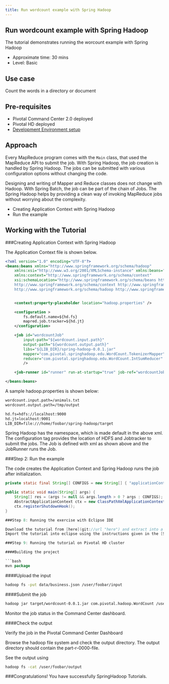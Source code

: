 ```yaml
---
title: Run wordcount example with Spring Hadoop
---
```


Run wordcount example with Spring Hadoop
--------------------------------------
The tutorial demonstrates running the worcount example with Spring Hadoop

* Approximate time: 30 mins
* Level: Basic

Use case
--------
Count the words in a directory or document

Pre-requisites
-------------
* Pivotal Command Center 2.0 deployed
* Pivotal HD deployed
* [Development Environment setup](../setting-development.html)

Approach
--------
Every MapReduce program comes with the `Main` class, that used the MapReduce API to submit the job.
With Spring Hadoop, the job creation is handled by Spring Hadoop. The jobs can be submitted with various configuration options without changing the code. 

Designing and writing of Mapper and Reduce classes does not change with Hadoop. With Spring Batch, the job can be part of the chain of Jobs. The Spring Hadoop helps by providing a clean way of invoking MapReduce jobs without worrying about the complexity.

*  Creating Application Context with Spring Hadoop
*  Run the example

Working with the Tutorial
------------------------

###Creating Application Context with Spring Hadoop

The Application Context file is shown below.

```xml
<?xml version="1.0" encoding="UTF-8"?>
<beans:beans xmlns="http://www.springframework.org/schema/hadoop"
	xmlns:xsi="http://www.w3.org/2001/XMLSchema-instance" xmlns:beans="http://www.springframework.org/schema/beans"
	xmlns:context="http://www.springframework.org/schema/context"
	xsi:schemaLocation="http://www.springframework.org/schema/beans http://www.springframework.org/schema/beans/spring-beans.xsd
	http://www.springframework.org/schema/context http://www.springframework.org/schema/context/spring-context.xsd
	http://www.springframework.org/schema/hadoop http://www.springframework.org/schema/hadoop/spring-hadoop.xsd">


	<context:property-placeholder location="hadoop.properties" />

	<configuration >
		fs.default.name=${hd.fs}
		mapred.job.tracker=${hd.jt}
	</configuration>

	<job id="wordcountJob" 
		input-path="${wordcount.input.path}"
		output-path="${wordcount.output.path}"
		libs="${LIB_DIR}/spring-hadoop-0.0.1.jar"
		mapper="com.pivotal.springhadoop.edu.WordCount.TokenizerMapper"
		reducer="com.pivotal.springhadoop.edu.WordCount.IntSumReducer" 
		/>

	<job-runner id="runner" run-at-startup="true" job-ref="wordcountJob" />

</beans:beans>
```

A sample hadoop.properties is shown below:

```xml
wordcount.input.path=/animals.txt
wordcount.output.path=/tmp/output

hd.fs=hdfs://localhost:9000
hd.jt=localhost:9001
LIB_DIR=file:///home/foobar/spring-hadoop/target
```

Spring Hadoop has the namespace, which is made default in the above xml.
The configuration tag provides the location of HDFS and Jobtracker to submit the jobs.
The Job is defined with xml as shown above and the JobRunner runs the Job.


###Step 2: Run the example

The code creates the Application Context and Spring Hadoop runs the job after initialization. 

```java
private static final String[] CONFIGS = new String[] { "applicationContext.xml" };

public static void main(String[] args) {
	String[] res = (args != null && args.length > 0 ? args : CONFIGS);
	AbstractApplicationContext ctx = new ClassPathXmlApplicationContext(res);
	ctx.registerShutdownHook();
}

###Step 8: Running the exercise with Eclipse IDE

Download the tutorial from [here](git://url "here") and extract into a folder. 
Import the tutorial into eclipse using the instructions given in the [Setting Development Environment](../setting-development.html)

###Step 9: Running the tutorial on Pivotal HD cluster

####Building the project 

```bash
mvn package
```

####Upload the input

```bash
hadoop fs -put data/business.json /user/foobar/input
```

####Submit the job

```bash
hadoop jar target/wordcount-0.0.1.jar com.pivotal.hadoop.WordCount /user/foobar/input /user/foobar/output
```

Monitor the job status in the Command Center dashboard.

####Check the output

Verify the job in the Pivotal Command Center Dashboard

Browse the hadoop file system and check the output directory. The output directory should contain the part-r-0000-file.

See the output using

```bash
hadoop fs -cat /user/foobar/output
```

###Congratulations! You have successfully SpringHadoop Tutorials.

